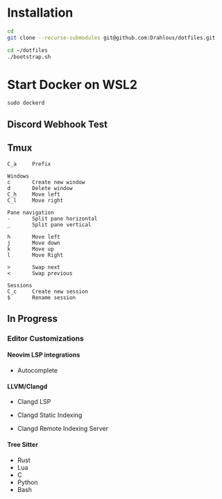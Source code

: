 # Installation

```bash
cd
git clone --recurse-submodules git@github.com:Drahlous/dotfiles.git

cd ~/dotfiles
./bootstrap.sh
```

# Start Docker on WSL2
`sudo dockerd`

## Discord Webhook Test

## Tmux
```
C_a     Prefix

Windows
c       Create new window
d       Delete window
C_h     Move left
C_l     Move right

Pane navigation
-       Split pane horizontal
_       Split pane vertical

h       Move left
j       Move down
k       Move up
l       Move Right

>       Swap next
<       Swap previous

Sessions
C_c     Create new session
$       Rename session

```

## In Progress


### Editor Customizations

#### Neovim LSP integrations
- Autocomplete

#### LLVM/Clangd
- Clangd LSP

- Clangd Static Indexing

- Clangd Remote Indexing Server

#### Tree Sitter
- Rust
- Lua
- C
- Python
- Bash



